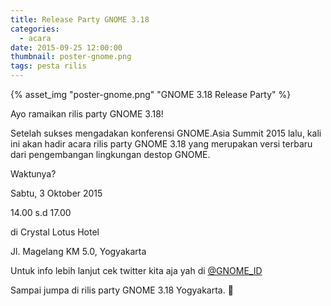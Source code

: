 ```yaml
---
title: Release Party GNOME 3.18
categories:
  - acara
date: 2015-09-25 12:00:00
thumbnail: poster-gnome.png
tags: pesta rilis
---
```


{% asset_img "poster-gnome.png" "GNOME 3.18 Release Party" %}

<p align="center">

Ayo ramaikan rilis party GNOME 3.18!

Setelah sukses mengadakan konferensi GNOME.Asia Summit 2015 lalu, kali ini akan hadir acara rilis party GNOME 3.18 yang merupakan versi terbaru dari pengembangan lingkungan destop GNOME.
<!--more-->

Waktunya?

Sabtu, 3 Oktober 2015

14.00 s.d 17.00

di Crystal Lotus Hotel

Jl. Magelang KM 5.0, Yogyakarta

Untuk info lebih lanjut cek twitter kita aja yah di [@GNOME_ID](http://twitter.com/GNOME_ID)

Sampai jumpa di rilis party GNOME 3.18 Yogyakarta. 🙂

</p>

